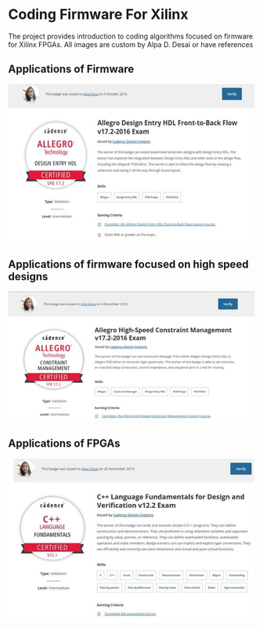 # Coding Firmware For Xilinx


The project provides introduction to coding algorithms focused on firmware for Xilinx FPGAs.
All images are custom by Alpa D. Desai or have references


## Applications of Firmware
![image](AllegroSchematicHDL_Certificate.jpg)

## Applications of firmware focused on high speed designs
![image](AllegroHighSpeedConstraintManager.jpg)

## Applications of FPGAs
![image](CplusplusDVCertificate.jpg)
